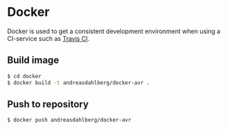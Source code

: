 # Docker

Docker is used to get a consistent development environment when using a CI-service
such as [Travis CI](https://travis-ci.org/).

## Build image
```bash
$ cd docker
$ docker build -t andreasdahlberg/docker-avr .
```

## Push to repository
```bash
$ docker push andreasdahlberg/docker-avr
```
